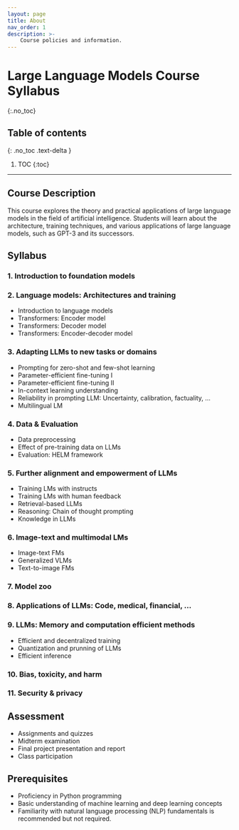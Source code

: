 ```yaml
---
layout: page
title: About
nav_order: 1
description: >-
    Course policies and information.
---
```


# Large Language Models Course Syllabus
{:.no_toc}

## Table of contents
{: .no_toc .text-delta }

1. TOC
{:toc}

---

## Course Description
This course explores the theory and practical applications of large language models in the field of artificial intelligence. Students will learn about the architecture, training techniques, and various applications of large language models, such as GPT-3 and its successors.

## Syllabus

### 1. Introduction to foundation models

### 2. Language models: Architectures and training
- Introduction to language models
- Transformers: Encoder model
- Transformers: Decoder model
- Transformers: Encoder-decoder model

### 3. Adapting LLMs to new tasks or domains
- Prompting for zero-shot and few-shot learning
- Parameter-efficient fine-tuning I
- Parameter-efficient fine-tuning II
- In-context learning understanding
- Reliability in prompting LLM: Uncertainty, calibration, factuality, ... 
- Multilingual LM

### 4. Data & Evaluation
- Data preprocessing
- Effect of pre-training data on LLMs
- Evaluation: HELM framework

### 5. Further alignment and empowerment of LLMs
- Training LMs with instructs
- Training LMs with human feedback
- Retrieval-based LLMs
- Reasoning: Chain of thought prompting
- Knowledge in LLMs

### 6. Image-text and multimodal LMs
- Image-text FMs
- Generalized VLMs
- Text-to-image FMs

### 7. Model zoo

### 8. Applications of LLMs: Code, medical, financial, ...

### 9. LLMs: Memory and computation efficient methods
- Efficient and decentralized training
- Quantization and prunning of LLMs
- Efficient inference 

### 10. Bias, toxicity, and harm

### 11. Security & privacy

## Assessment
- Assignments and quizzes
- Midterm examination
- Final project presentation and report
- Class participation

## Prerequisites
- Proficiency in Python programming
- Basic understanding of machine learning and deep learning concepts
- Familiarity with natural language processing (NLP) fundamentals is recommended but not required.
